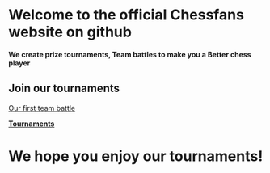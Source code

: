 # Welcome to the official Chessfans website on github

**We create prize tournaments, Team battles to make you a Better chess player**



## Join our tournaments

[Our first team battle](https://lichess.org/tournament/5tAbfyJn)

**[Tournaments](https://lichess.org/team/chessfans123/tournaments)**

# We hope you enjoy our tournaments!
